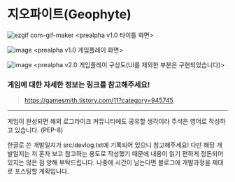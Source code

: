 # **지오파이트(Geophyte)**

![ezgif com-gif-maker](https://user-images.githubusercontent.com/63915665/112706472-b4646500-8ee7-11eb-8d6e-3274e2ce52b5.gif)
<prealpha v1.0 타이틀 화면>

![image](https://user-images.githubusercontent.com/63915665/119745941-32ce8a80-beca-11eb-9cfb-1a39d355729b.png)
<prealpha v1.0 게임플레이 화면>

![image](https://user-images.githubusercontent.com/63915665/119745805-db301f00-bec9-11eb-8326-f1e210cdf4fd.png)
<prealpha v2.0 게임플레이 구상도(UI를 제외한 부분은 구현되었습니다)>


### 게임에 대한 자세한 정보는  링크를 참고해주세요!
>https://gamesmith.tistory.com/11?category=945745

---


게임이 완성되면 해외 로그라이크 커뮤니티에도 공유할 생각이라 주석은 영어로 작성하고 있습니다. (PEP-8)

한글로 쓴 개발일지가 src/devlog.txt에 기록되어 있으니 참고해주세요!
다만 해당 개발일지는 저 혼자 보고 참고하는 용도로 작성했기 때문에 내용이 읽기 편하게 정돈되어 있지는 않은 점 양해 부탁드립니다.
나중에 시간이 남는다면 블로그에 개발과정을 제대로 포스팅할 계획입니다.

